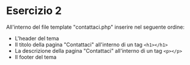 # Esercizio 2
All'interno del file template "contattaci.php" inserire nel seguente ordine:
* L'header del tema
* Il titolo della pagina "Contattaci" all'interno di un tag `<h1></h1>`
* La descrizione della pagina "Contattaci" all'interno di un tag `<p></p>`
* Il footer del tema
